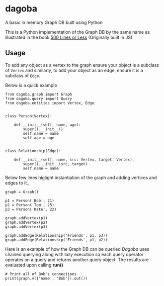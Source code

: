 # dagoba
A basic in memory Graph DB built using Python   

This is a Python implementation of the Graph DB by the same name as illustrated in the book [500 Lines or Less](https://github.com/aosabook/500lines) (Originally built in JS)

## Usage

To add any object as a vertex to the graph ensure your object is a subclass of `Vertex` and similarly, to add your object as an edge, ensure it is a subclass of `Edge`.

Below is a quick example

```
from dagoba.graph import Graph
from dagoba.query import Query
from dagoba.entities import Vertex, Edge


class Person(Vertex):

    def __init__(self, name, age):
        super().__init__()
        self.name = name
        self.age = age


class Relationship(Edge):

    def __init__(self, name, src: Vertex, target: Vertex):
        super().__init__(src, target)
        self.name = name
```

Below few lines higlight instantiation of the graph and adding vertices and edges to it..

```
graph = Graph()

p1 = Person('Bob', 21)
p2 = Person('Tom', 25)
p3 = Person('Kate', 22)

graph.addVertex(p1)
graph.addVertex(p2)
graph.addVertex(p3)

graph.addEdge(Relationship('Friends', p1, p3))
graph.addEdge(Relationship('Friends', p1, p2))
```

Here is an example of how the Graph DB can be queried
*Dagoba* uses chained querying along with lazy execution so each query operator operates on a query and returns another query object. 
The results are evaluated upon calling **run()**

```
# Print all of Bob's connections
print(graph.v({'name', 'Bob'}).out())
```

